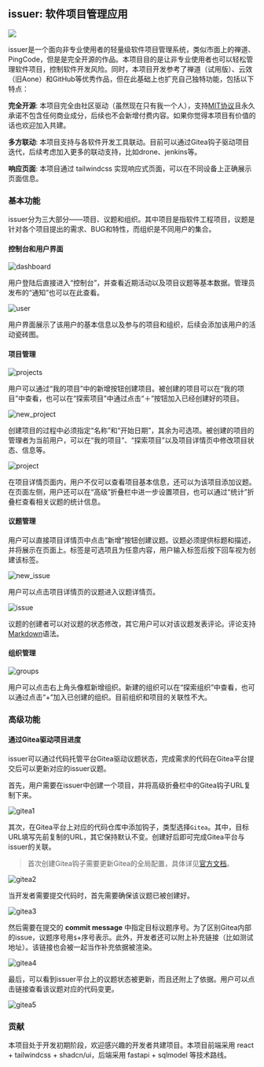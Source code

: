 ## issuer: 软件项目管理应用

![](https://img.shields.io/badge/version-0.1_alpha-blue)

issuer是一个面向非专业使用者的轻量级软件项目管理系统，类似市面上的禅道、PingCode，但是是完全开源的作品。本项目目的是让非专业使用者也可以轻松管理软件项目，控制软件开发风险。同时，本项目开发参考了禅道（试用版）、云效（旧Aone）和GitHub等优秀作品，但在此基础上也扩充自己独特功能，包括以下特点：

**完全开源**: 本项目完全由社区驱动（虽然现在只有我一个人），支持[MIT协议](./LICENSE)且永久承诺不包含任何商业成分，后续也不会新增付费内容。如果你觉得本项目有价值的话也欢迎加入共建。

**多方联动**: 本项目支持与各软件开发工具联动。目前可以通过Gitea钩子驱动项目迭代，后续考虑加入更多的联动支持，比如drone、jenkins等。

**响应页面**: 本项目通过 tailwindcss 实现响应式页面，可以在不同设备上正确展示页面信息。

### 基本功能

issuer分为三大部分——项目、议题和组织。其中项目是指软件工程项目，议题是针对各个项目提出的需求、BUG和特性，而组织是不同用户的集合。

#### 控制台和用户界面

![dashboard](./docs/dashboard.jpg)

用户登陆后直接进入“控制台”，并查看近期活动以及项目议题等基本数据。管理员发布的“通知”也可以在此查看。

![user](./docs/user.jpg)

用户界面展示了该用户的基本信息以及参与的项目和组织，后续会添加该用户的活动瓷砖图。


#### 项目管理

![projects](./docs/projects.jpg)

用户可以通过“我的项目”中的新增按钮创建项目。被创建的项目可以在“我的项目”中查看，也可以在“探索项目”中通过点击“＋”按钮加入已经创建好的项目。

![new_project](./docs/new_project.jpg)

创建项目的过程中必须指定“名称”和“开始日期”，其余为可选项。被创建的项目的管理者为当前用户，可以在“我的项目”、“探索项目”以及项目详情页中修改项目状态、信息等。

![project](./docs/project.jpg)

在项目详情页面内，用户不仅可以查看项目基本信息，还可以为该项目添加议题。在页面左侧，用户还可以在“高级”折叠栏中进一步设置项目，也可以通过“统计”折叠栏查看相关议题的统计信息。

#### 议题管理

用户可以直接项目详情页中点击“新增”按钮创建议题。议题必须提供标题和描述，并将展示在页面上。标签是可选项且为任意内容，用户输入标签后按下回车视为创建该标签。

![new_issue](./docs/new_issue.jpg)

用户可以点击项目详情页的议题进入议题详情页。

![issue](./docs/issue.jpg)

议题的创建者可以对议题的状态修改，其它用户可以对该议题发表评论。评论支持[Markdown](https://markdown.com.cn/basic-syntax/)语法。

#### 组织管理

![groups](./docs/groups.jpg)

用户可以点击右上角头像框新增组织。新建的组织可以在“探索组织”中查看，也可以通过点击“+”加入已创建的组织。目前组织和项目的关联性不大。

### 高级功能

#### 通过Gitea驱动项目进度

issuer可以通过代码托管平台Gitea驱动议题状态，完成需求的代码在Gitea平台提交后可以更新对应的issuer议题。

首先，用户需要在issuer中创建一个项目，并将高级折叠栏中的Gitea钩子URL复制下来。

![gitea1](./docs/gitea1.jpg)

其次，在Gitea平台上对应的代码仓库中添加钩子，类型选择`Gitea`。其中，目标URL填写先前复制的URL，其它保持默认不变。创建好后即可完成Gitea平台与issuer的关联。

> 首次创建Gitea钩子需要更新Gitea的全局配置，具体详见[官方文档](https://docs.gitea.com/administration/config-cheat-sheet)。

![gitea2](./docs/gitea2.jpg)

当开发者需要提交代码时，首先需要确保该议题已被创建好。

![gitea3](./docs/gitea3.jpg)

然后需要在提交的 __commit message__ 中指定目标议题序号。为了区别Gitea内部的issue，议题序号用`$`+序号表示。此外，开发者还可以附上补充链接（比如测试地址）。该链接也会被一起当作补充依据被渲染。

![gitea4](./docs/gitea4.jpg)

最后，可以看到issuer平台上的议题状态被更新，而且还附上了依据。用户可以点击链接查看该议题对应的代码变更。

![gitea5](./docs/gitea5.jpg)


### 贡献

本项目处于开发初期阶段，欢迎感兴趣的开发者共建项目。本项目前端采用 react + tailwindcss + shadcn/ui，后端采用 fastapi + sqlmodel 等技术路线。
